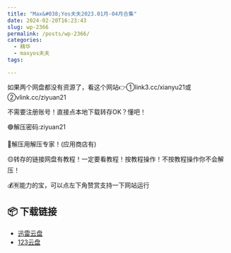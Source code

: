 ```yaml
---
title: "Max&#038;Yos夫夫2023.01月-04月合集"
date: 2024-02-20T16:23:43
slug: wp-2366
permalink: /posts/wp-2366/
categories:
  - 精华
  - maxyos夫夫
tags:

---
```


如果两个网盘都没有资源了，看这个网站👉①link3.cc/xianyu21或②vlink.cc/ziyuan21

不需要注册账号！直接点本地下载转存OK？懂吧！

🟢解压密码:ziyuan21

🔵解压用解压专家！(应用商店有)

🟡转存的链接网盘有教程！一定要看教程！按教程操作！不按教程操作你不会解压！

💰🈶能力的宝，可以点左下角赞赏支持一下网站运行

## 📦 下载链接
- [迅雷云盘](https://blziyuan21.com/pay-download/2366?key=97f406d377&down_id=0)
- [123云盘](https://blziyuan21.com/pay-download/2366?key=97f406d377&down_id=1)

